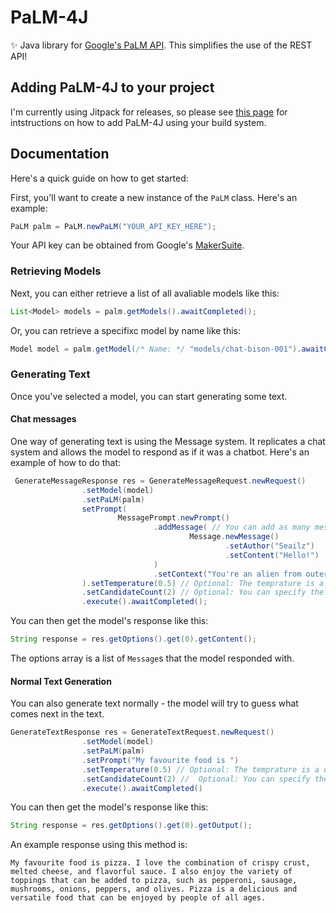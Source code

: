 # PaLM-4J
✨ Java library for [Google's PaLM API](https://developers.generativeai.google/). This simplifies the use of the REST API!

## Adding PaLM-4J to your project
I'm currently using Jitpack for releases, so please see [this page](https://jitpack.io/#seailz/palm-4j/v.1.0.0) for intstructions on how to add PaLM-4J using your build system.

## Documentation
Here's a quick guide on how to get started:

First, you'll want to create a new instance of the `PaLM` class. Here's an example:
```java
PaLM palm = PaLM.newPaLM("YOUR_API_KEY_HERE");
```
Your API key can be obtained from Google's [MakerSuite](https://makersuite.google.com/app/apikey).

### Retrieving Models
Next, you can either retrieve a list of all avaliable models like this:
```java
List<Model> models = palm.getModels().awaitCompleted();
```
Or, you can retrieve a specifixc model by name like this:
```java
Model model = palm.getModel(/* Name: */ "models/chat-bison-001").awaitCompleted();
```
### Generating Text
Once you've selected a model, you can start generating some text.

#### Chat messages
One way of generating text is using the Message system. It replicates a chat system and allows the model to respond as if it was a chatbot.
Here's an example of how to do that:

```java
 GenerateMessageResponse res = GenerateMessageRequest.newRequest()
                .setModel(model)
                .setPaLM(palm)
                setPrompt(
                        MessagePrompt.newPrompt()
                                .addMessage( // You can add as many messages as you like
                                        Message.newMessage()
                                                .setAuthor("Seailz")
                                                .setContent("Hello!")
                                )
                                .setContext("You're an alien from outer space, and you're currently in hyperspace.") // Gives the model context for answering the prompt.
                ).setTemperature(0.5) // Optional: The temprature is a double between 0 and 1 that represents how random the responses will be.
                .setCandidateCount(2) // Optional: You can specify the amount of options you want the model to provide.
                .execute().awaitCompleted();
```
You can then get the model's response like this:
```java
String response = res.getOptions().get(0).getContent();
```
The options array is a list of `Message`s that the model responded with.

#### Normal Text Generation
You can also generate text normally - the model will try to guess what comes next in the text.
```java
GenerateTextResponse res = GenerateTextRequest.newRequest()
                .setModel(model)
                .setPaLM(palm)
                .setPrompt("My favourite food is ")
                .setTemperature(0.5) // Optional: The temprature is a double between 0 and 1 that represents how random the responses will be.
                .setCandidateCount(2) //  Optional: You can specify the amount of options you want the model to provide.
                .execute().awaitCompleted()
```

You can then get the model's response like this:
```java
String response = res.getOptions().get(0).getOutput();
```

An example response using this method is:
```
My favourite food is pizza. I love the combination of crispy crust, melted cheese, and flavorful sauce. I also enjoy the variety of toppings that can be added to pizza, such as pepperoni, sausage, mushrooms, onions, peppers, and olives. Pizza is a delicious and versatile food that can be enjoyed by people of all ages.
```
